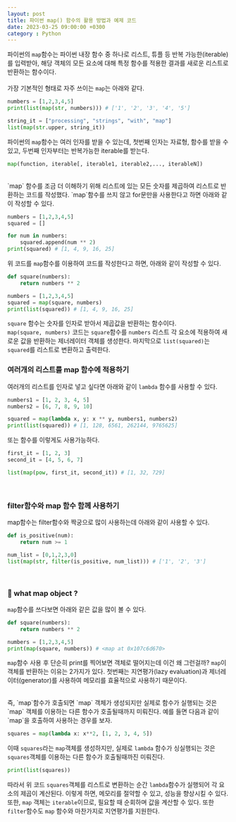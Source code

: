 ```yaml
---
layout: post
title: 파이썬 map() 함수의 활용 방법과 예제 코드
date: 2023-03-25 09:00:00 +0300
category : Python
---
```


파이썬의 `map`함수는 파이썬 내장 함수 중 하나로 리스트, 튜플 등 반복 가능한(iterable)를 입력받아, 해당 객체의 모든 요소에 대해 특정 함수를 적용한 결과를 새로운 리스트로 반환하는 함수이다.   
<br>
가장 기본적인 형태로 자주 쓰이는 `map`는 아래와 같다.

```python 
numbers = [1,2,3,4,5]
print(list(map(str, numbers))) # ['1', '2', '3', '4', '5']

string_it = ["processing", "strings", "with", "map"]
list(map(str.upper, string_it))
```

파이썬의 `map`함수는 여러 인자를 받을 수 있는데, 첫번째 인자는 자료형, 함수를 받을 수 있고, 
두번째 인자부터는 반복가능한 iterable를 받는다. 

```python
map(function, iterable[, iterable1, iterable2,..., iterableN])
```

<br>
`map` 함수를 조금 더 이해하기 위해 리스트에 있는 모든 숫자를 제곱하여 리스트로 반환하는 코드를 작성했다. 
`map`함수를 쓰지 않고 for문만을 사용한다고 하면 아래와 같이 작성할 수 있다.

```python
numbers = [1,2,3,4,5]
squared = []

for num in numbers:
    squared.append(num ** 2) 
print(squared) # [1, 4, 9, 16, 25]
```

위 코드를 `map`함수를 이용하여 코드를 작성한다고 하면, 아래와 같이 작성할 수 있다.

```python
def square(numbers):
    return numbers ** 2

numbers = [1,2,3,4,5]
squared = map(square, numbers)
print(list(squared)) # [1, 4, 9, 16, 25]
```

`square` 함수는 숫자를 인자로 받아서 제곱값을 반환하는 함수이다.  
`map(square, numbers)` 코드는 `square`함수를  `numbers` 리스트 각 요소에 적용하여 새로운 값을 반환하는 제너레이터 객체를 생성한다.
마지막으로 `list(squared)`는 `squared`를 리스트로 변환하고 출력한다. 
<br>

### 여러개의 리스트를 map 함수에 적용하기

여러개의 리스트를 인자로 넣고 싶다면 아래와 같이 `lambda` 함수를 사용할 수 있다.

```python
numbers1 = [1, 2, 3, 4, 5]
numbers2 = [6, 7, 8, 9, 10]

squared = map(lambda x, y: x ** y, numbers1, numbers2)
print(list(squared)) # [1, 128, 6561, 262144, 9765625]
```

또는 함수를 이렇게도 사용가능하다.

```python
first_it = [1, 2, 3]
second_it = [4, 5, 6, 7]

list(map(pow, first_it, second_it)) # [1, 32, 729]
```
<br>  

### filter함수와 map 함수 함께 사용하기

map함수는 filter함수와 짝궁으로 많이 사용하는데 아래와 같이 사용할 수 있다.

```python
def is_positive(num):
    return num >= 1

num_list = [0,1,2,3,0]
list(map(str, filter(is_positive, num_list))) # ['1', '2', '3']
```


<br>  

### 🤔 what map object ?

`map`함수를 쓰다보면 아래와 같은 값을 많이 볼 수 있다.

```python
def square(numbers):
    return numbers ** 2

numbers = [1,2,3,4,5]
print(map(square, numbers)) # <map at 0x107c6d670>
```

`map`함수 사용 후 단순히 print를 찍어보면 객체로 떨어지는데 이건 왜 그런걸까? `map`이 객체를 반환하는 이유는 2가지가 있다.
첫번째는 지연평가(lazy evaluation)과 제너레이터(generator)를 사용하여 메모리를 효율적으로 사용하기 때문이다.

<br>
즉, `map`함수가 호출되면 `map` 객체가 생성되지만 실제로 함수가 실행되는 것은 `map` 객체를 이용하는 다른 함수가 호출될때까지 미뤄진다.
예를 들면 다음과 같이 `map`을 호출하여 사용하는 경우를 보자.

```python
squares = map(lambda x: x**2, [1, 2, 3, 4, 5])
```

이때 `squares`라는 `map`객체를 생성하지만, 실제로 `lambda` 함수가 싱실행되는 것은 `squares`객체를 이용하는 다른 함수가 호출될때까진 미뤄진다. 

```python
print(list(squares))
```

따라서 위 코드 `squares`객체를 리스트로 변환하는 순간 `lambda`함수가 실행되어 각 요소의 제곱이 계산된다. 
이렇게 하면, 메모리를 절약할 수 있고, 성능을 향상시킬 수 있다.
또한, `map` 객체는 `iterable`이므로, 필요할 때 순회하며 값을 계산할 수 있다. 또한 `filter`함수도 `map` 함수와 마찬가지로 지연평가를 지원한다.



